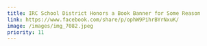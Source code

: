 ```yaml
---
title: IRC School District Honors a Book Banner for Some Reason
link: https://www.facebook.com/share/p/ophW9PihrBYrNxuK/
image: /images/img_7082.jpeg
priority: 11
---
```

